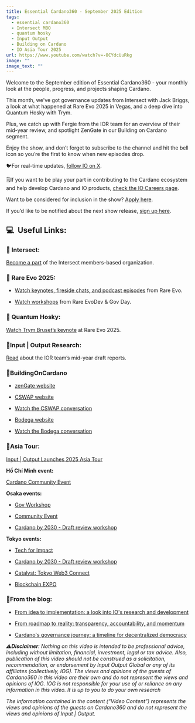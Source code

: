 ```yaml
---
title: Essential Cardano360 - September 2025 Edition
tags:
  - essential cardano360
  - Intersect MBO
  - quantum hosky
  - Input Output
  - Building on Cardano
  - IO Asia Tour 2025
url: https://www.youtube.com/watch?v=-OCYdcUuRkg
image: ""
image_text: ""
---
```


Welcome to the September edition of Essential Cardano360 - your monthly look at the people, progress, and projects shaping Cardano. 

This month, we've got governance updates from Intersect with Jack Briggs, a look at what happened at Rare Evo 2025 in Vegas, and a deep dive into Quantum Hosky with Trym. 

Plus, we catch up with Fergie from the IOR team for an overview of their mid-year review, and spotlight ZenGate in our Building on Cardano segment.

Enjoy the show, and don’t forget to subscribe to the channel and hit the bell icon so you’re the first to know when new episodes drop.

🐦For real-time updates, [follow IO on X](https://x.com/InputOutputHK).

🗒️If you want to be play your part in contributing to the Cardano ecosystem and help develop Cardano and IO products, [check the IO Careers page](https://iohk.link/3TlsMgH).

Want to be considered for inclusion in the show? [Apply here](https://landing.essentialcardano.io/360-project-details). 

If you’d like to be notified about the next show release, [sign up here](https://landing.essentialcardano.io/360-newsletter-sign-up).

## 💻  Useful Links:

### 🔗 Intersect: 

[Become a part](https://www.intersectmbo.org/) of the Intersect members-based organization. 

### 🔗 Rare Evo 2025:

*   [Watch keynotes, fireside chats, and podcast episodes](https://youtube.com/playlist?list=PLnPTB0CuBOBwLw0-o43JoV0r6PPR5xMCo&si=_G4rnscuCeoxE184) from Rare Evo.
    
*   [Watch workshops](https://youtube.com/playlist?list=PLnPTB0CuBOBzPTi_KFp_rH-v6U3NsCv9T&si=mHC4AyHDZ-bQq_Fy) from Rare EvoDev & Gov Day. 
    

### 🔗 Quantum Hosky:

[Watch Trym Bruset’s keynote](https://youtu.be/gwokaPiBWOw?si=Ly2xK3fGaAptZVgZ) at Rare Evo 2025. 

### 🔗Input | Output Research:

[Read](https://iohk.io/en/blog/posts/2025/08/29/input-output-research-invites-community-feedback-on-mid-year-research-progress/) about the IOR team’s mid-year draft reports. 

### 🔗BuildingOnCardano

*   [zenGate website](https://www.zengate.global/) 
    
*   [CSWAP website](https://www.cswap.fi/) 
    
*   [Watch the CSWAP conversation](https://www.youtube.com/watch?v=drlT9zrfbFg) 
    
*   [Bodega website](https://www.bodegamarket.io/) 
    
*   [Watch the Bodega conversation](https://www.youtube.com/watch?v=zy421yUEQcs) 
    

### 🔗Asia Tour:

[Input | Output Launches 2025 Asia Tour](https://iohk.io/en/newsroom/input-output-launches-2025-asia-tour)   

**Hồ Chí Minh event:**

[Cardano Community Event](https://luma.com/2o93sm3s)

**Osaka events:**

*   [Gov Workshop](https://luma.com/5p589eh6)
    
*   [Community Event](https://luma.com/lpn92ne5)
    
*   [Cardano by 2030 - Draft review workshop](https://luma.com/0i58bsh3)
    

**Tokyo events:**

*   [Tech for Impact](https://tech4impactsummit.com/)
    
*   [Cardano by 2030 - Draft review workshop](https://luma.com/ku608wwn)
    
*   [Catalyst: Tokyo Web3 Connect](https://luma.com/3hpbbt0p?tk=O2jSC9)
    
*   [Blockchain EXPO](https://www.nextech-week.jp/hub/en-gb.html#/)
    

### 🔗From the blog:

*   [From idea to implementation: a look into IO's research and development](https://iohk.io/en/blog/posts/2025/08/26/from-idea-to-implementation-a-look-into-input-output-s-research-and-development/)
    
*   [From roadmap to reality: transparency, accountability, and momentum](https://iohk.io/en/blog/posts/2025/08/08/from-roadmap-to-reality-transparency-accountability-and-momentum/)
    
*   [Cardano's governance journey: a timeline for decentralized democracy](https://iohk.io/en/blog/posts/2025/08/04/cardanos-governance-journey-a-timeline-for-decentralized-democracy-1/)
    

**_⚠️Disclaimer_**_: Nothing on this video is intended to be professional advice, including without limitation, financial, investment, legal or tax advice. Also, publication of this video should not be construed as a solicitation, recommendation, or endorsement by Input Output Global or any of its affiliates (collectively, IOG). The views and opinions of the guests of Cardano360 in this video are their own and do not represent the views and opinions of IOG. IOG is not responsible for your use of or reliance on any information in this video. It is up to you to do your own research_

_The information contained in the content (“Video Content”) represents the views and opinions of the guests on Cardano360 and do not represent the views and opinions of Input | Output._
